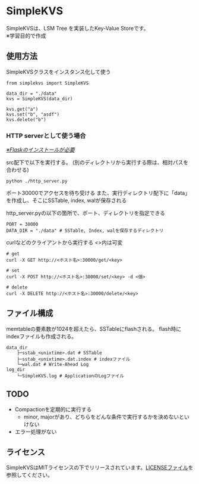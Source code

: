 # SimpleKVS

SimpleKVSは、LSM Tree を実装したKey-Value Storeです。  
※学習目的で作成

## 使用方法

SimpleKVSクラスをインスタンス化して使う
```
from simplekvs import SimpleKVS

data_dir = "./data"
kvs = SimpleKVS(data_dir)

kvs.get("a")
kvs.set("b", "asdf")
kvs.delete("b")
```

### HTTP serverとして使う場合

<u>*※Flaskのインストールが必要*</u>

src配下で以下を実行する。
(別のディレクトリから実行する際は、相対パスを合わせる)
```
python ./http_server.py
```

ポート30000でアクセスを待ち受ける
また、実行ディレクトリ配下に「data」を作成し、そこにSSTable, index, walが保存される

http_server.pyの以下の箇所で、ポート、ディレクトリを指定できる
```
PORT = 30000
DATA_DIR = "./data" # SSTable, Index, walを保存するディレクトリ
```

curlなどのクライアントから実行する
<>内は可変
```
# get
curl -X GET http://<ホスト名>:30000/get/<key>

# set
curl -X POST http://<ホスト名>:30000/set/<key> -d <値>

# delete
curl -X DELETE http://<ホスト名>:30000/delete/<key>
```

## ファイル構成

memtableの要素数が1024を超えたら、SSTableにflashされる。
flash時にindexファイルも作成される。
```
data_dir
    ├─sstab_<unixtime>.dat # SSTable
    ├─sstab_<unixtime>.dat.index # indexファイル
    └─wal.dat # Write-Ahead Log
log_dir
    └─SimpleKVS.log # ApplicationのLogファイル
```

## TODO

* Compactionを定期的に実行する
  * minor, majorがあり、どちらをどんな条件で実行するかを決めないといけない
* エラー処理がない

## ライセンス

SimpleKVSはMITライセンスの下でリリースされています。[LICENSEファイル](./LICENSE)を参照してください。